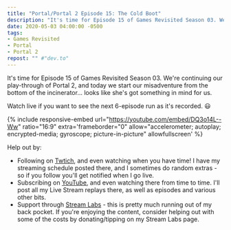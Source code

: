 ```yaml
---
title: "Portal/Portal 2 Episode 15: The Cold Boot"
description: "It's time for Episode 15 of Games Revisited Season 03. We're continuing our play-through of Portal 2, and today we start our misadventure from the bottom of the incinerator... looks like she's got something in mind for us."
date: 2020-05-03 04:00:00 -0500
tags:
- Games Revisited
- Portal
- Portal 2
repost: "" #"dev.to"
---
```


It's time for Episode 15 of Games Revisited Season 03. We're continuing our play-through of Portal 2, and today we start our misadventure from the bottom of the incinerator... looks like she's got something in mind for us.

Watch live if you want to see the next 6-episode run as it's recorded. :smiley:
<!--more-->

{% include responsive-embed url="https://youtube.com/embed/DQ3o14L--Ww" ratio="16:9" extra='frameborder="0" allow="accelerometer; autoplay; encrypted-media; gyroscope; picture-in-picture" allowfullscreen' %}

Help out by:
 * Following on [Twtich](https://twitch.tv/AnonJr_Live), and even watching when you have time! I have my streaming schedule posted there, and I sometimes do random extras - so if you follow you'll get notified when I go live.
 * Subscribing on [YouTube](http://www.youtube.com/channel/UCXafqhKHbkSUIrq0LAuu0tw), and even watching there from time to time. I'll post all my Live Stream replays there, as well as episodes and various other bits.
 * Support through [Stream Labs](https://streamlabs.com/anonjr_live) - this is pretty much running out of my back pocket. If you're enjoying the content, consider helping out with some of the costs by donating/tipping on my Stream Labs page.